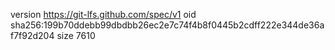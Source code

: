 version https://git-lfs.github.com/spec/v1
oid sha256:199b70ddebb99dbdbb26ec2e7c74f4b8f0445b2cdff222e344de36af7f92d204
size 7610

